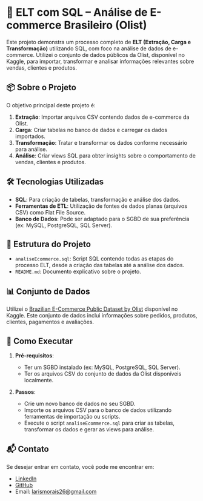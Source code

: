 

# 🛒 ELT com SQL – Análise de E-commerce Brasileiro (Olist)

Este projeto demonstra um processo completo de **ELT (Extração, Carga e Transformação)** utilizando SQL, com foco na análise de dados de e-commerce. Utilizei o conjunto de dados públicos da Olist, disponível no Kaggle, para importar, transformar e analisar informações relevantes sobre vendas, clientes e produtos.

## 📦 Sobre o Projeto

O objetivo principal deste projeto é:

1. **Extração**: Importar arquivos CSV contendo dados de e-commerce da Olist.
2. **Carga**: Criar tabelas no banco de dados e carregar os dados importados.
3. **Transformação**: Tratar e transformar os dados conforme necessário para análise.
4. **Análise**: Criar views SQL para obter insights sobre o comportamento de vendas, clientes e produtos.

## 🛠️ Tecnologias Utilizadas

- **SQL**: Para criação de tabelas, transformação e análise dos dados.
- **Ferramentas de ETL**: Utilização de fontes de dados planas (arquivos CSV) como Flat File Source.
- **Banco de Dados**: Pode ser adaptado para o SGBD de sua preferência (ex: MySQL, PostgreSQL, SQL Server).

## 📁 Estrutura do Projeto

- `analiseEcommerce.sql`: Script SQL contendo todas as etapas do processo ELT, desde a criação das tabelas até a análise dos dados.
- `README.md`: Documento explicativo sobre o projeto.

## 📊 Conjunto de Dados

Utilizei o [Brazilian E-Commerce Public Dataset by Olist](https://www.kaggle.com/datasets/olistbr/brazilian-ecommerce) disponível no Kaggle. Este conjunto de dados inclui informações sobre pedidos, produtos, clientes, pagamentos e avaliações.

## 🚀 Como Executar

1. **Pré-requisitos**:
   - Ter um SGBD instalado (ex: MySQL, PostgreSQL, SQL Server).
   - Ter os arquivos CSV do conjunto de dados da Olist disponíveis localmente.

2. **Passos**:
   - Crie um novo banco de dados no seu SGBD.
   - Importe os arquivos CSV para o banco de dados utilizando ferramentas de importação ou scripts.
   - Execute o script `analiseEcommerce.sql` para criar as tabelas, transformar os dados e gerar as views para análise.

## 📬 Contato

Se desejar entrar em contato, você pode me encontrar em:

- [LinkedIn](https://www.linkedin.com/in/larissamorais26/)
- [GitHub](https://github.com/LarisMorais)
- Email: larismorais26@gmail.com
